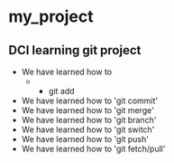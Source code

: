 # my_project
## DCI learning git project
- We have learned how to
  - + git add
- We have learned how to
  'git commit'
- We have learned how to
  'git merge'
- We have learned how to
  'git branch'  
- We have learned how to
  'git switch' 
- We have learned how to
  'git push'
- We have learned how to
  'git fetch/pull'
